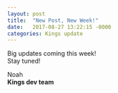 ```yaml
---
layout: post
title:  "New Post, New Week!"
date:   2017-08-27 13:22:15 -0000
categories: Kings update
---
```


Big updates coming this week!<br>
Stay tuned!


Noah<br>
**Kings dev team**
